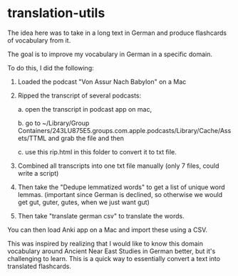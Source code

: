 # translation-utils

The idea here was to take in a long text in German and produce flashcards of vocabulary from it. 

The goal is to improve my vocabulary in German in a specific domain. 

To do this, I did the following: 

1. Loaded the podcast "Von Assur Nach Babylon" on a Mac
2. Ripped the transcript of several podcasts: 

    a. open the transcript in podcast app on mac, 
    
    b. go to ~/Library/Group Containers/243LU875E5.groups.com.apple.podcasts/Library/Cache/Assets/TTML and grab the file and then 
    
    c. use this rip.html in this folder to convert it to txt file.
  
3. Combined all transcripts into one txt file manually (only 7 files, could write a script)
4. Then take the "Dedupe lemmatized words" to get a list of unique word lemmas. (important since German is declined, so otherwise we would get gut, guter, gutes, when we just want gut)
5. Then take "translate german csv" to translate the words.

You can then load Anki app on a Mac and import these using a CSV. 

This was inspired by realizing that I would like to know this domain vocabulary around Ancient Near East Studies in German better, but it's challenging to learn. This is a quick way to essentially convert a text into translated flashcards.